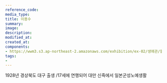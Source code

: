 ```yaml
---
reference_code:
media_type:
title: 이용수
summary:
image:
description:
modified_at:
created_at:
components:
- https://wwm3.s3.ap-northeast-2.amazonaws.com/exhibition/ex-02/생애관/할머니들/이용수.jpg
tags:
-
---
```


1928년 경상북도 대구 출생 /17세에 연행되어 대만 신죽에서 일본군성노예생활
